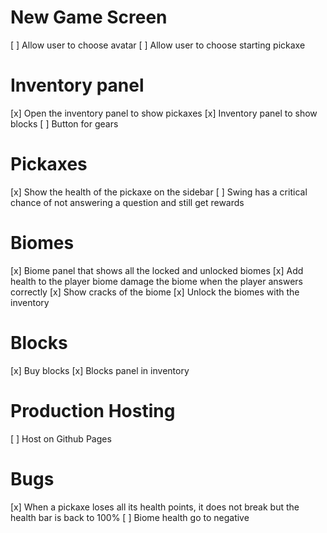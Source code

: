 # New Game Screen
[ ] Allow user to choose avatar
[ ] Allow user to choose starting pickaxe

# Inventory panel
[x] Open the inventory panel to show pickaxes
[x] Inventory panel to show blocks
[ ] Button for gears

# Pickaxes
[x] Show the health of the pickaxe on the sidebar
[ ] Swing has a critical chance of not answering a question and still get rewards

# Biomes
[x] Biome panel that shows all the locked and unlocked biomes
[x] Add health to the player biome damage the biome when the player answers correctly
[x] Show cracks of the biome
[x] Unlock the biomes with the inventory

# Blocks
[x] Buy blocks
[x] Blocks panel in inventory

# Production Hosting
[ ] Host on Github Pages

# Bugs
[x] When a pickaxe loses all its health points, it does not break but the health bar is back to 100%
[ ] Biome health go to negative
